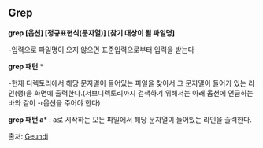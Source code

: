 ## Grep

**grep [옵션] [정규표현식(문자열)] [찾기 대상이 될 파일명]**

-입력으로 파일명이 오지 않으면 표준입력으로부터 입력을 받는다

**grep 패턴** * 

-현재 디렉토리에서 해당 문자열이 들어있는 파일을 찾아서 그 문자열이 들어가 있는 라인(행)을 화면에 출력한다.(서브디렉토리까지 검색하기 위해서는 아래 옵션에 언급하는 바와 같이 -r옵션을 주어야 한다)

**grep 패턴 a*** : a로 시작하는 모든 파일에서 해당 문자열이 들어있는 라인을 출력한다.



출처:  [Geundi](http://geundi.tistory.com/113)
